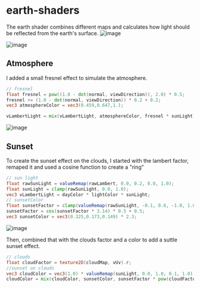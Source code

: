 # earth-shaders

The earth shader combines different maps and calculates how light should be reflected from the earth's surface.
![image](https://user-images.githubusercontent.com/29680544/175618349-025fc859-d670-43a7-9892-7b38f07e88a8.png)

![image](https://user-images.githubusercontent.com/29680544/175618117-f2311bf2-33d4-4161-9685-d64988432832.png)


## Atmosphere
I added a small fresnel effect to simulate the atmosphere.

```glsl
// fresnel
float fresnel = pow((1.0 - dot(normal, viewDirection)), 2.0) * 0.5;
fresnel += (1.0 - dot(normal, viewDirection)) * 0.2 + 0.2;
vec3 atmosphereColor = vec3(0.459,0.647,1.);

vLambertLight = mix(vLambertLight, atmosphereColor, fresnel * sunLight);
```

![image](https://user-images.githubusercontent.com/29680544/175618436-c0d66c63-bf73-4375-b81f-b0eb43c13bb2.png)



## Sunset
To create the sunset effect on the clouds, I started with the lambert factor, remaped it and used a cosine function to create a "ring"

```glsl
// sun light
float rawSunLight = valueRemap(rawLambert, 0.0, 0.2, 0.0, 1.0);
float sunLight = clamp(rawSunLight, 0.0, 1.0);
vec3 vLambertLight = dayColor * lightColor * sunLight;
// sunsetColor
float sunsetFactor = clamp(valueRemap(rawSunLight, -0.1, 0.6, -1.0, 1.0), -1.0, 1.0);
sunsetFactor = cos(sunsetFactor * 3.14) * 0.5 + 0.5;
vec3 sunsetColor = vec3(0.325,0.173,0.149) * 2.3;
```

![image](https://user-images.githubusercontent.com/29680544/175619424-908814f1-e836-4534-9cb7-1c53ac17441e.png)

Then, combined that with the clouds factor and a color to add a suttle sunset effect.
```glsl
// clouds
float cloudFactor = texture2D(cloudMap, vUv).r;
//sunset on clouds
vec3 cloudColor = vec3(1.0) * valueRemap(sunLight, 0.0, 1.0, 0.1, 1.0);
cloudColor = mix(cloudColor, sunsetColor, sunsetFactor * pow(cloudFactor, 1.3));
```
